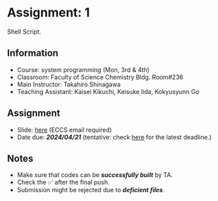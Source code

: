 # Assignment: 1

Shell Script.

## Information

- Course: system programming (Mon, 3rd & 4th)
- Classroom: Faculty of Science Chemistry Bldg. Room#236
- Main Instructor: Takahiro Shinagawa
- Teaching Assistant: Kaisei Kikuchi, Keisuke Iida, Kokyusyunn Go

## Assignment

- Slide: [here](https://drive.google.com/drive/folders/1xoDMwppyna0dQaNWYj1F087QfhcSxTKQ?usp=sharing) (ECCS email required) 
- Date due: ***2024/04/21*** (tentative: check [here](https://github.com/ut-syspro-admin-25/assignment-1) for the latest deadline.)

## Notes

- Make sure that codes can be ***successfully built*** by TA.
- Check the ✅ after the final push.
- Submission might be rejected due to ***deficient files***.
